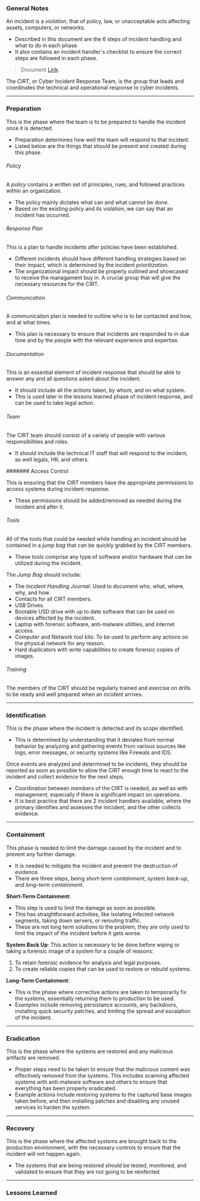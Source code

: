 ### General Notes

An incident is a *violation*, that of policy, law, or unacceptable acts affecting assets, computers, or networks.
- Described in this document are the 6 steps of incident handling and what to do in each phase.
- It also contains an incident handler's checklist to ensure the correct steps are followed in each phase.

> Document [Link](https://dl.icdst.org/pdfs/files3/d60a0c473353813ed1f32c4faefedbd6.pdf).

The *CIRT*, or Cyber Incident Response Team, is the group that leads and coordinates the technical and operational response to cyber incidents.

---
### Preparation

This is the phase where the team is to be prepared to handle the incident once it is detected.
- Preparation determines how well the team will respond to that incident.
- Listed below are the things that should be present and created during this phase.

###### Policy

A *policy* contains a written set of principles, rues, and followed practices within an organization. 
- The policy mainly dictates what can and what cannot be done.
- Based on the existing policy and its violation, we can say that an incident has occurred.

###### Response Plan

This is a plan to handle incidents after policies have been established. 
- Different incidents should have different handling strategies based on their impact, which is determined by the incident *prioritization*.
- The organizational impact should be properly outlined and showcased to receive the managament buy in. A crucial group that will give the necessary resources for the CIRT.

###### Communication

A communicaiton plan is needed to outline who is to be contacted and how, and at what times.
- This plan is necessary to ensure that incidents are responded to in due time and by the people with the relevant experience and expertise.

###### Documentation

This is an essential element of incident response that should be able to answer any and all questions asked about the incident.
- It should include all the actions taken, by whom, and on what system.
- This is used later in the lessons learned phase of incident response, and can be used to take legal action.

###### Team

The CIRT team should consist of a variety of people with various responsibilities and roles.
- It should include the technical IT staff that will respond to the incident, as well legals, HR, and others.

####### Access Control

This is ensuring that the CIRT members have the appropriate permissions to access systems during incident response.
- These permissions should be added/removed as needed during the incident and after it.

###### Tools

All of the tools that could be needed while handling an incident should be contained in a _jump bag_ that can be quickly grabbed by the CIRT members.
- These tools comprise any type of software and/or hardware that can be utilized during the incident.

The _Jump Bag_ should include:
- The _Incident Handling Journal_: Used to document who, what, where, why, and how.
- Contacts for all CIRT members.
- USB Drives.
- Bootable USD drive with up to date software that can be used on devices affected by the incident.
- Laptop with forensic software, anti-malware utilities, and internet access.
- Computer and Network tool kits: To be used to perform any actions on the physical network for any reason.
- Hard duplicators with write capabilities to create forensic copies of images.

###### Training

The members of the CIRT should be regularly trained and exercise on drills to be ready and well prepared when an incident arrives.

---

### Identification

This is the phase where the incident is detected and its scope identified.
- This is determined by understanding that it deviates from normal behavior by analyzing and gathering events from various sources like logs, error messages, or security systems like Firewals and IDS.

Once events are analyzed and determined to be incidents, they should be reported as soon as possible to allow the CIRT enough time to react to the incident and collect evidence for the next steps.
- Coordination between members of the CIRT is needed, as well as with management, especially if there is significant impact on operations. 
- It is best practice that there are 2 incident handlers available, where the primary identifies and assesses the inicident, and the other collects evidence.

---

### Containment

This phase is needed to limit the damage caused by the incident and to prevent any further damage.
- It is needed to mitigate the incident and prevent the destruction of evidence.
- There are three steps, being _short-term containment_, _system back-up_, and _long-term containment_.

**Short-Term Containment**:
- This step is used to limit the damage as soon as possible.
- This has straightforward activities, like isolating infected network segments, taking down servers, or rerouting traffic.
- These are not long term solutions to the problem, they are only used to limit the impact of the incident before it gets worse.

**System Back Up**: This action is necessary to be done before wiping or taking a forensic image of a system for a couple of reasons:
1. To retain forensic evidence for analysis and legal purposes.
2. To create reliable copies that can be used to restore or rebuild systems.

**Long-Term Containment**: 
- This is the phase where corrective actions are taken to temporarily fix the systems, essentially returning them to production to be used.
- Examples include removing persistance accounts, any backdoors, installing quick security patches, and limiting the spread and escalation of the incident.

---

### Eradication

This is the phase where the systems are restored and any malicious artifacts are removed.
- Proper steps need to be taken to ensure that the malicious content was effectively removed from the systems. This includes scanning affected systems with anti-malware software and others to ensure that everything has been properly eradicated.
- Example actions include restoring systems to the captured base images taken before, and then installing patches and disabling any unused services to harden the system.

---

### Recovery

This is the phase where the affected systems are brought back to the production environment, with the necessary controls to ensure that the incident will not happen again.
- The systems that are being restored should be tested, monitored, and validated to ensure that they are not going to be reinfected.

---

### Lessons Learned















